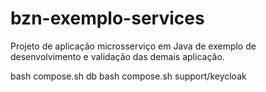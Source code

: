 # bzn-exemplo-services
Projeto de aplicação microsserviço em Java de exemplo de desenvolvimento e validação das demais aplicação.

bash compose.sh db
bash compose.sh support/keycloak